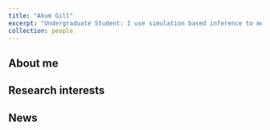 ```yaml
---
title: "Akum Gill"
excerpt: "Undergraduate Student: I use simulation based inference to measure the masses of galaxy clusters from weak lensing. <br/><img src='/images/akumgill_headshot.jpeg' width='275'>"
collection: people
---
```


## About me

## Research interests

## News
